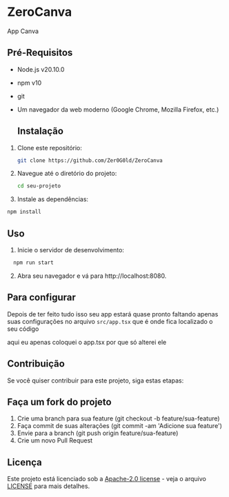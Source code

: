 # ZeroCanva
App Canva



## Pré-Requisitos
- Node.js v20.10.0
- npm v10
- git
- Um navegador da web moderno (Google Chrome, Mozilla Firefox, etc.)

  ## Instalação
1. Clone este repositório:
   ```bash
   git clone https://github.com/Zer0G0ld/ZeroCanva
   ```

2. Navegue até o diretório do projeto:
   ```bash
   cd seu-projeto
   ```
3. Instale as dependências:
  ```bash
  npm install
  ```

## Uso
1. Inicie o servidor de desenvolvimento:
```bash
  npm run start
```
2. Abra seu navegador e vá para http://localhost:8080.

## Para configurar
Depois de ter feito tudo isso seu app estará quase pronto faltando apenas suas configurações no arquivo `src/app.tsx` que é onde fica localizado o seu código 

aqui eu apenas coloquei o app.tsx por que só alterei ele

## Contribuição
Se você quiser contribuir para este projeto, siga estas etapas:

## Faça um fork do projeto
1. Crie uma branch para sua feature (git checkout -b feature/sua-feature)
2. Faça commit de suas alterações (git commit -am 'Adicione sua feature')
3. Envie para a branch (git push origin feature/sua-feature)
4. Crie um novo Pull Request

## Licença
Este projeto está licenciado sob a [Apache-2.0 license](https://github.com/Zer0G0ld/ZeroCanva?tab=Apache-2.0-1-ov-file#readme) - veja o arquivo [LICENSE](https://github.com/Zer0G0ld/ZeroCanva?tab=Apache-2.0-1-ov-file#readme) para mais detalhes.
